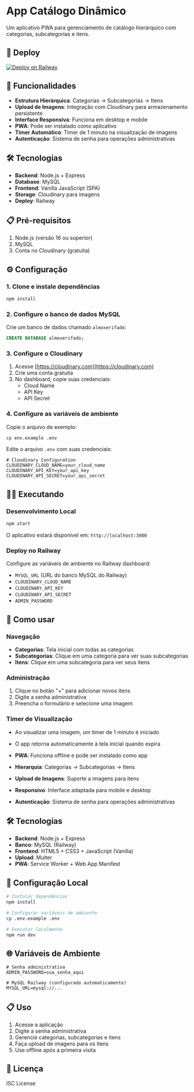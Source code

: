 # App Catálogo Dinâmico

Um aplicativo PWA para gerenciamento de catálogo hierárquico com categorias, subcategorias e itens.

## 🚀 Deploy

[![Deploy on Railway](https://railway.app/button.svg)](https://railway.app/template/6HFUCD?referralCode=alphasec)

## 📱 Funcionalidades

- **Estrutura Hierárquica**: Categorias → Subcategorias → Itens
- **Upload de Imagens**: Integração com Cloudinary para armazenamento persistente
- **Interface Responsiva**: Funciona em desktop e mobile
- **PWA**: Pode ser instalado como aplicativo
- **Timer Automático**: Timer de 1 minuto na visualização de imagens
- **Autenticação**: Sistema de senha para operações administrativas

## 🛠️ Tecnologias

- **Backend**: Node.js + Express
- **Database**: MySQL
- **Frontend**: Vanilla JavaScript (SPA)
- **Storage**: Cloudinary para imagens
- **Deploy**: Railway

## 📋 Pré-requisitos

1. Node.js (versão 16 ou superior)
2. MySQL
3. Conta no Cloudinary (gratuita)

## ⚙️ Configuração

### 1. Clone e instale dependências

```bash
npm install
```

### 2. Configure o banco de dados MySQL

Crie um banco de dados chamado `almoxerifado`:

```sql
CREATE DATABASE almoxerifado;
```

### 3. Configure o Cloudinary

1. Acesse [https://cloudinary.com](https://cloudinary.com)
2. Crie uma conta gratuita
3. No dashboard, copie suas credenciais:
   - Cloud Name
   - API Key
   - API Secret

### 4. Configure as variáveis de ambiente

Copie o arquivo de exemplo:

```bash
cp env.example .env
```

Edite o arquivo `.env` com suas credenciais:

```env
# Cloudinary Configuration
CLOUDINARY_CLOUD_NAME=your_cloud_name
CLOUDINARY_API_KEY=your_api_key
CLOUDINARY_API_SECRET=your_api_secret
```

## 🏃‍♂️ Executando

### Desenvolvimento Local

```bash
npm start
```

O aplicativo estará disponível em: `http://localhost:3000`

### Deploy no Railway

Configure as variáveis de ambiente no Railway dashboard:
- `MYSQL_URL` (URL do banco MySQL do Railway)
- `CLOUDINARY_CLOUD_NAME`
- `CLOUDINARY_API_KEY`
- `CLOUDINARY_API_SECRET`
- `ADMIN_PASSWORD`

## 🎯 Como usar

### Navegação
- **Categorias**: Tela inicial com todas as categorias
- **Subcategorias**: Clique em uma categoria para ver suas subcategorias
- **Itens**: Clique em uma subcategoria para ver seus itens

### Administração
1. Clique no botão "+" para adicionar novos itens
2. Digite a senha administrativa
3. Preencha o formulário e selecione uma imagem

### Timer de Visualização
- Ao visualizar uma imagem, um timer de 1 minuto é iniciado
- O app retorna automaticamente à tela inicial quando expira

- **PWA**: Funciona offline e pode ser instalado como app
- **Hierarquia**: Categorias → Subcategorias → Itens
- **Upload de Imagens**: Suporte a imagens para itens
- **Responsivo**: Interface adaptada para mobile e desktop
- **Autenticação**: Sistema de senha para operações administrativas

## 🛠️ Tecnologias

- **Backend**: Node.js + Express
- **Banco**: MySQL (Railway)
- **Frontend**: HTML5 + CSS3 + JavaScript (Vanilla)
- **Upload**: Multer
- **PWA**: Service Worker + Web App Manifest

## 🔧 Configuração Local

```bash
# Instalar dependências
npm install

# Configurar variáveis de ambiente
cp .env.example .env

# Executar localmente
npm run dev
```

## 🌐 Variáveis de Ambiente

```env
# Senha administrativa
ADMIN_PASSWORD=sua_senha_aqui

# MySQL Railway (configurado automaticamente)
MYSQL_URL=mysql://...
```

## 📋 Uso

1. Acesse a aplicação
2. Digite a senha administrativa 
3. Gerencie categorias, subcategorias e itens
4. Faça upload de imagens para os itens
5. Use offline após a primeira visita

## 📄 Licença

ISC License
